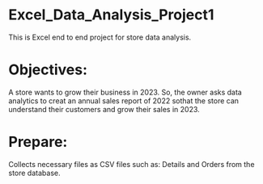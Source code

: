# Excel_Data_Analysis_Project1
This is Excel end to end project for store data analysis.

# Objectives:
A store wants to grow their business in 2023. So, the owner asks data analytics to creat an annual sales report of 2022 sothat the store can understand their customers and grow their sales in 2023.

# Prepare:
Collects necessary files as CSV files such as: Details and Orders from the store database.

